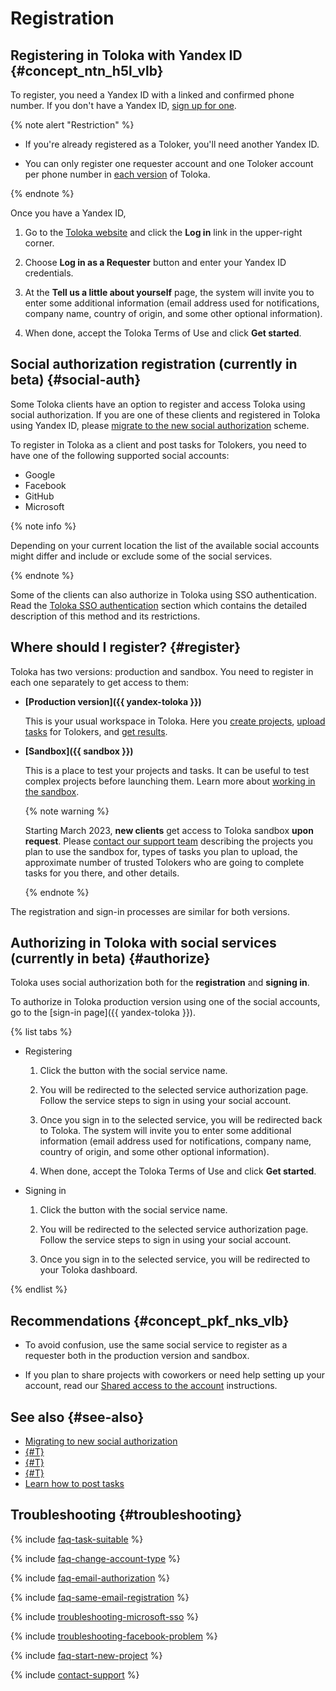 # Registration

## Registering in Toloka with Yandex ID {#concept_ntn_h5l_vlb}

To register, you need a Yandex ID with a linked and confirmed phone number. If you don't have a Yandex ID, [sign up for one](https://passport.toloka.ai/).

{% note alert "Restriction" %}

- If you're already registered as a Toloker, you'll need another Yandex ID.

- You can only register one requester account and one Toloker account per phone number in [each version](#register) of Toloka.

{% endnote %}

Once you have a Yandex ID,

1. Go to the [Toloka website](https://toloka.ai/) and click the **Log in** link in the upper-right corner.

1. Choose **Log in as a Requester** button and enter your Yandex ID credentials.

1. At the **Tell us a little about yourself** page, the system will invite you to enter some additional information (email address used for notifications, company name, country of origin, and some other optional information).

1. When done, accept the Toloka Terms of Use and click **Get started**.

## Social authorization registration (currently in beta) {#social-auth}

Some Toloka clients have an option to register and access Toloka using social authorization. If you are one of these clients and registered in Toloka using Yandex ID, please [migrate to the new social authorization](migrate-new-auth.md) scheme.

To register in Toloka as a client and post tasks for Tolokers, you need to have one of the following supported social accounts:

- Google
- Facebook
- GitHub
- Microsoft

{% note info %}

Depending on your current location the list of the available social accounts might differ and include or exclude some of the social services.

{% endnote %}

Some of the clients can also authorize in Toloka using SSO authentication. Read the [Toloka SSO authentication](../sso/authentication.md) section which contains the detailed description of this method and its restrictions.

## Where should I register? {#register}

Toloka has two versions: production and sandbox. You need to register in each one separately to get access to them:

- **[Production version]({{ yandex-toloka }})**

    This is your usual workspace in Toloka. Here you [create projects](project.md), [upload tasks](task_upload.md) for Tolokers, and [get results](result-of-eval.md).

- **[Sandbox]({{ sandbox }})**

    This is a place to test your projects and tasks. It can be useful to test complex projects before launching them. Learn more about [working in the sandbox](sandbox.md).

    {% note warning %}

    Starting March 2023, **new clients** get access to Toloka sandbox **upon request**. Please [contact our support team](../troubleshooting/support.md?form-topic1=sandbox) describing the projects you plan to use the sandbox for, types of tasks you plan to upload, the approximate number of trusted Tolokers who are going to complete tasks for you there, and other details.

    {% endnote %}

The registration and sign-in processes are similar for both versions.

## Authorizing in Toloka with social services (currently in beta) {#authorize}

Toloka uses social authorization both for the **registration** and **signing in**.

To authorize in Toloka production version using one of the social accounts, go to the [sign-in page]({{ yandex-toloka }}).

{% list tabs %}

- Registering

  1. Click the button with the social service name.

  1. You will be redirected to the selected service authorization page. Follow the service steps to sign in using your social account.

  1. Once you sign in to the selected service, you will be redirected back to Toloka. The system will invite you to enter some additional information (email address used for notifications, company name, country of origin, and some other optional information).

  1. When done, accept the Toloka Terms of Use and click **Get started**.

- Signing in

  1. Click the button with the social service name.

  1. You will be redirected to the selected service authorization page. Follow the service steps to sign in using your social account.

  1. Once you sign in to the selected service, you will be redirected to your Toloka dashboard.

{% endlist %}

## Recommendations {#concept_pkf_nks_vlb}

- To avoid confusion, use the same social service to register as a requester both in the production version and sandbox.

- If you plan to share projects with coworkers or need help setting up your account, read our [Shared access to the account](multiple-access.md) instructions.

## See also {#see-also}

- [Migrating to new social authorization](migrate-new-auth.md)
- [{#T}](overview.md)
- [{#T}](multiple-access.md)
- [{#T}](sandbox.md)
- [Learn how to post tasks](first-project.md)

## Troubleshooting {#troubleshooting}

{% include [faq-task-suitable](../_includes/faq/register-and-start/task-suitable.md) %}

{% include [faq-change-account-type](../_includes/faq/register-and-start/change-account-type.md) %}

{% include [faq-email-authorization](../_includes/faq/register-and-start/email-authorization.md) %}

{% include [faq-same-email-registration](../_includes/faq/register-and-start/same-email-registration.md) %}

{% include [troubleshooting-microsoft-sso](../_includes/troubleshooting/register-and-start/microsoft-sso.md) %}

{% include [troubleshooting-facebook-problem](../_includes/troubleshooting/register-and-start/facebook-problem.md) %}

{% include [faq-start-new-project](../_includes/faq/register-and-start/start-new-project.md) %}

{% include [contact-support](../_includes/contact-support.md) %}